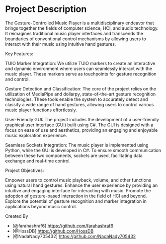 # Project Description
The Gesture-Controlled Music Player is a multidisciplinary endeavor that brings together the fields of computer science, HCI, and audio technology. It reimagines traditional music player interfaces and transcends the boundaries of conventional control mechanisms by allowing users to interact with their music using intuitive hand gestures.

Key Features:

TUIO Marker Integration: We utilize TUIO markers to create an interactive and dynamic environment where users can seamlessly interact with the music player. These markers serve as touchpoints for gesture recognition and control.

Gesture Detection and Classification: The core of the project relies on the utilization of MediaPipe and dollarpy, state-of-the-art gesture recognition technologies. These tools enable the system to accurately detect and classify a wide range of hand gestures, allowing users to control various music player functions effortlessly.

User-Friendly GUI: The project includes the development of a user-friendly graphical user interface (GUI) built using C#. The GUI is designed with a focus on ease of use and aesthetics, providing an engaging and enjoyable music exploration experience.

Seamless Sockets Integration: The music player is implemented using Python, while the GUI is developed in C#. To ensure smooth communication between these two components, sockets are used, facilitating data exchange and real-time control.

Project Objectives:

Empower users to control music playback, volume, and other functions using natural hand gestures.
Enhance the user experience by providing an intuitive and engaging interface for interacting with music.
Promote the adoption of gesture-based interaction in the field of HCI and beyond.
Explore the potential of gesture recognition and marker integration in applications beyond music control.

Created By
- [@farahashraf6] https://github.com/farahashraf6
- [@HossDB] https://github.com/HossDB
- [@NadaNady705432] https://github.com/NadaNady705432
